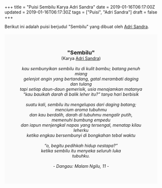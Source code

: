 +++
title = "Puisi Sembilu Karya Adri Sandra"
date = 2019-01-16T06:17:00Z
updated = 2019-01-16T06:17:30Z
tags = ["Puisi", "Adri Sandra"]
draft = false
+++

<div dir="ltr" style="text-align: left;" trbidi="on"><div style="text-align: justify;">Berikut ini adalah puisi berjudul "Sembilu" yang dibuat oleh <a href="https://id.wikipedia.org/wiki/Adri_Sandra" target="_blank">Adri Sandra</a>. </div><br /><div style="background: #FAFAFA; font-size: 14px; height: auto; margin: 0 auto; padding: 50px; text-align: center; width: auto;"><span style="font-size: 18px;"><b>"Sembilu"</b></span><br />(Karya <a href="https://www.sekata.web.id/tags/adri-sandra" target="_blank">Adri Sandra</a>) <br /><br /><i>kau sembunyikan sembilu itu di kulit bambu; batang penuh miang<br />gelenjot angin yang bertandang, gatal merambati daging dan tulang<br />tapi setiap daun-daun gemerisik, usia menajamkan matanya<br />“kau bauikah darah di balik leher itu?” tanya hari berbisik<br /><br />suatu kali, sembilu itu mengelupas dari daging batang; mencium aroma tubuhmu<br />dan kau berdalih, darah di tubuhmu mengalir putih, memenuhi bumbung empedu<br />dan iapun menjengkal napas yang tersengal, menatap kilau leherku<br />ketika engkau bersembunyi di bongkahan tebal waktu<br /><br />“o, begitu pedihkah hidup nestapa?”<br />ketika sembilu itu menyeka seluruh luka<br />tubuhku.<br /><br />- Dangau: Malam Ngilu, 11 -</i> </div></div>

